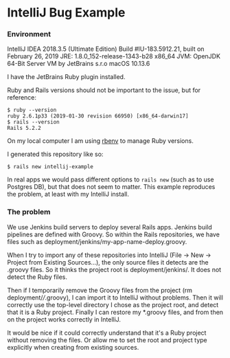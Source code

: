 # IntelliJ Bug Example

### Environment

IntelliJ IDEA 2018.3.5 (Ultimate Edition)
Build #IU-183.5912.21, built on February 26, 2019
JRE: 1.8.0_152-release-1343-b28 x86_64
JVM: OpenJDK 64-Bit Server VM by JetBrains s.r.o
macOS 10.13.6

I have the JetBrains Ruby plugin installed.

Ruby and Rails versions should not be important to the issue, but for reference:
```
$ ruby --version
ruby 2.6.1p33 (2019-01-30 revision 66950) [x86_64-darwin17]
$ rails --version
Rails 5.2.2
```

On my local computer I am using [rbenv](https://github.com/rbenv/rbenv) to manage Ruby versions.

I generated this repository like so:

```
$ rails new intellij-example
```

In real apps we would pass different options to `rails new` (such as to use Postgres DB), but that does not seem to matter. This example reproduces the problem, at least with my IntelliJ install.

### The problem

We use Jenkins build servers to deploy several Rails apps. Jenkins build pipelines are defined with Groovy. So within the Rails repositories, we have files such as deployment/jenkins/my-app-name-deploy.groovy.

When I try to import any of these repositories into IntelliJ (File -> New -> Project from Existing Sources...), the only source files it detects are the .groovy files. So it thinks the project root is deployment/jenkins/. It does not detect the Ruby files.

Then if I temporarily remove the Groovy files from the project (rm deployment/*/*.groovy), I can import it to IntelliJ without problems. Then it will correctly use the top-level directory I chose as the project root, and detect that it is a Ruby project. Finally I can restore my *.groovy files, and from then on the project works correctly in IntelliJ.

It would be nice if it could correctly understand that it's a Ruby project without removing the files. Or allow me to set the root and project type explicitly when creating from existing sources.
